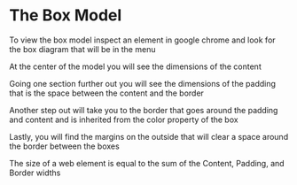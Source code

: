 # The Box Model

To view the box model inspect an element in google chrome and look for the box diagram that will be in the menu

At the center of the model you will see the dimensions of the content

Going one section further out you will see the dimensions of the padding that is the space between the content and the border

Another step out will take you to the border that goes around the padding and content and is inherited from the color property of the box

Lastly, you will find the margins on the outside that will clear a space around the border between the boxes

The size of a web element is equal to the sum of the Content, Padding, and Border widths
